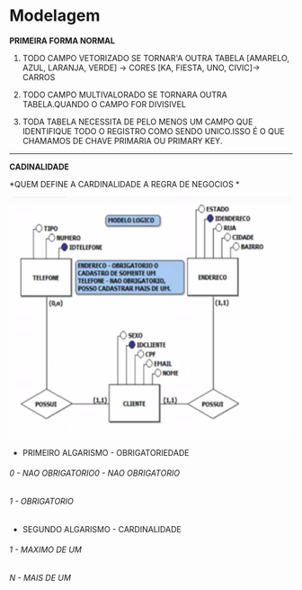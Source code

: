 # Modelagem
**PRIMEIRA FORMA NORMAL**
 1. TODO CAMPO VETORIZADO SE TORNAR'A OUTRA TABELA [AMARELO, AZUL, LARANJA, VERDE] -> CORES [KA, FIESTA, UNO, CIVIC]-> CARROS

 2. TODO CAMPO MULTIVALORADO SE TORNARA OUTRA TABELA.QUANDO O CAMPO FOR DIVISIVEL

 3.  TODA TABELA NECESSITA DE PELO MENOS UM CAMPO QUE IDENTIFIQUE TODO O REGISTRO COMO SENDO UNICO.ISSO É O QUE CHAMAMOS DE CHAVE PRIMARIA OU PRIMARY KEY.

 ------------

**CADINALIDADE**

*QUEM DEFINE A CARDINALIDADE  A REGRA DE NEGOCIOS *

[![DER](https://raw.githubusercontent.com/jefersonaraujo/BD/master/Img/der.PNG "DER")](https://raw.githubusercontent.com/jefersonaraujo/BD/master/Img/der.PNG "DER")

- PRIMEIRO ALGARISMO - OBRIGATORIEDADE
###### 0 - NAO OBRIGATORIO0 - NAO OBRIGATORIO
###### 1 - OBRIGATORIO

- SEGUNDO ALGARISMO - CARDINALIDADE
###### 1 - MAXIMO DE UM
###### N - MAIS DE UM
